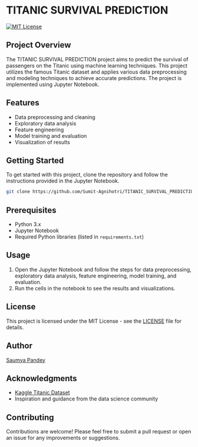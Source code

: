 # TITANIC SURVIVAL PREDICTION

[![MIT License](https://img.shields.io/badge/License-MIT-blue.svg)](LICENSE)

## Project Overview

The TITANIC SURVIVAL PREDICTION project aims to predict the survival of passengers on the Titanic using machine learning techniques. This project utilizes the famous Titanic dataset and applies various data preprocessing and modeling techniques to achieve accurate predictions. The project is implemented using Jupyter Notebook.

## Features

- Data preprocessing and cleaning
- Exploratory data analysis
- Feature engineering
- Model training and evaluation
- Visualization of results

## Getting Started

To get started with this project, clone the repository and follow the instructions provided in the Jupyter Notebook.

```bash
git clone https://github.com/Sumit-Agnihotri/TITANIC_SURVIVAL_PREDICTION.git
```

## Prerequisites

- Python 3.x
- Jupyter Notebook
- Required Python libraries (listed in `requirements.txt`)

## Usage

1. Open the Jupyter Notebook and follow the steps for data preprocessing, exploratory data analysis, feature engineering, model training, and evaluation.
2. Run the cells in the notebook to see the results and visualizations.

## License

This project is licensed under the MIT License - see the [LICENSE](LICENSE) file for details.

## Author

[Saumya Pandey](https://github.com/saumyap48/TITANIC_SURVIVAL_PREDICTION)

## Acknowledgments

- [Kaggle Titanic Dataset](https://www.kaggle.com/c/titanic)
- Inspiration and guidance from the data science community

## Contributing

Contributions are welcome! Please feel free to submit a pull request or open an issue for any improvements or suggestions.

